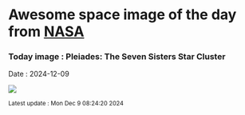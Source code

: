 
# Awesome space image of the day from [NASA](https://api.nasa.gov/)

### Today image : Pleiades: The Seven Sisters Star Cluster
Date : 2024-12-09

![](https://apod.nasa.gov/apod/image/2412/Pleiades_Pelizzo_960.jpg)

<small>Latest update : Mon Dec  9 08:24:20 2024</small>
        